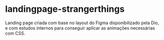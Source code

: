 # landingpage-strangerthings
Landing page criada com base no layout do Figma disponibilizado pela Dio, e com estudos internos para conseguir aplicar as animações necessárias com CSS.
